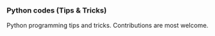 ### Python codes (Tips & Tricks)

Python programming tips and tricks. Contributions are most welcome.



